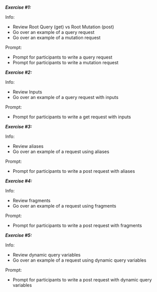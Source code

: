 ***Exercise #1:***

Info:
- Review Root Query (get) vs Root Mutation (post)
- Go over an example of a query request
- Go over an example of a mutation request

Prompt:
- Prompt for participants to write a query request
- Prompt for participants to write a mutation request

***Exercise #2:***

Info:
- Review Inputs
- Go over an example of a query request with inputs

Prompt:
- Prompt for participants to write a get request with inputs

***Exercise #3:***

Info:
- Review aliases
- Go over an example of a request using aliases

Prompt:
- Prompt for participants to write a post request with aliases

***Exercise #4:***

Info:
- Review fragments
- Go over an example of a request using fragments

Prompt:
- Prompt for participants to write a post request with fragments

***Exercise #5:***

Info:
- Review dynamic query variables
- Go over an example of a request using dynamic query variables

Prompt:
- Prompt for participants to write a post request with dynamic query variables
